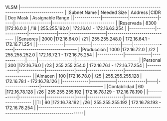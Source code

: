 VLSM
|--------------------------------------------------------------------------------------------------- |
|Subnet Name  |	Needed Size |	Address 	   |CIDR |	Dec Mask 	      | Assignable Range               |
|-------------|-------------|--------------|-----|------------------|------------------------------- |
|Reservada    |	8300 	      |172.16.0.0    | /18 |	255.255.192.0   |	172.16.0.1 - 172.16.63.254     |
|-------------|-------------|--------------|-----|------------------|------------------------------- |
|Sensores     |	2000 	      |172.16.64.0   | /21 |	255.255.248.0   |	172.16.64.1 - 172.16.71.254    |
|-------------|-------------|--------------|-----|------------------|------------------------------- |
|Producción   |	1000 	      |172.16.72.0   | /22 |	255.255.252.0   |	172.16.72.1 - 172.16.75.254    |
|-------------|-------------|--------------|-----|------------------|------------------------------- |
|Personal     |	300 	      |172.16.76.0   | /23 |	255.255.254.0   |	172.16.76.1 - 172.16.77.254    |
|-------------|-------------|--------------|-----|------------------|------------------------------- |
|Almacen      |	100 	      |172.16.78.0   | /25 |	255.255.255.128 |	172.16.78.1 - 172.16.78.126    |
|-------------|-------------|--------------|-----|------------------|------------------------------- |
|Contabilidad |	60        	|172.16.78.128 | /26 |	255.255.255.192 |	172.16.78.129 - 172.16.78.190  |
|-------------|-------------|--------------|-----|------------------|------------------------------- |
|TI           |	60 	        |172.16.78.192 | /26 |	255.255.255.192 |	172.16.78.193 - 172.16.78.254  | 
|----------------------------------------------------------------------------------------------------|
